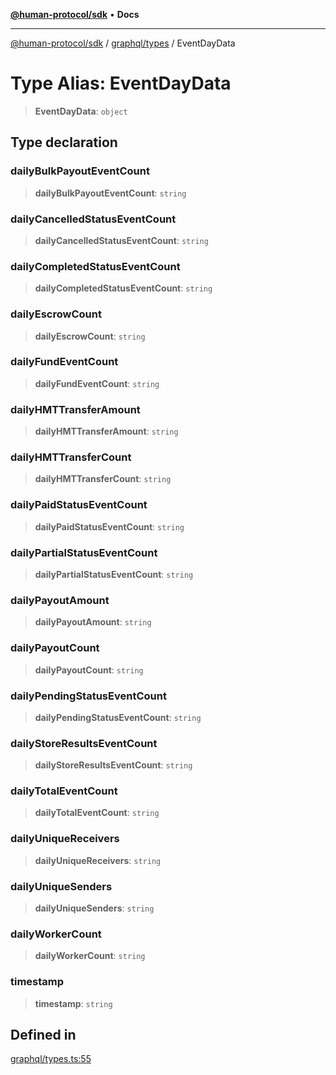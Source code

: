 [**@human-protocol/sdk**](../../../README.md) • **Docs**

***

[@human-protocol/sdk](../../../modules.md) / [graphql/types](../README.md) / EventDayData

# Type Alias: EventDayData

> **EventDayData**: `object`

## Type declaration

### dailyBulkPayoutEventCount

> **dailyBulkPayoutEventCount**: `string`

### dailyCancelledStatusEventCount

> **dailyCancelledStatusEventCount**: `string`

### dailyCompletedStatusEventCount

> **dailyCompletedStatusEventCount**: `string`

### dailyEscrowCount

> **dailyEscrowCount**: `string`

### dailyFundEventCount

> **dailyFundEventCount**: `string`

### dailyHMTTransferAmount

> **dailyHMTTransferAmount**: `string`

### dailyHMTTransferCount

> **dailyHMTTransferCount**: `string`

### dailyPaidStatusEventCount

> **dailyPaidStatusEventCount**: `string`

### dailyPartialStatusEventCount

> **dailyPartialStatusEventCount**: `string`

### dailyPayoutAmount

> **dailyPayoutAmount**: `string`

### dailyPayoutCount

> **dailyPayoutCount**: `string`

### dailyPendingStatusEventCount

> **dailyPendingStatusEventCount**: `string`

### dailyStoreResultsEventCount

> **dailyStoreResultsEventCount**: `string`

### dailyTotalEventCount

> **dailyTotalEventCount**: `string`

### dailyUniqueReceivers

> **dailyUniqueReceivers**: `string`

### dailyUniqueSenders

> **dailyUniqueSenders**: `string`

### dailyWorkerCount

> **dailyWorkerCount**: `string`

### timestamp

> **timestamp**: `string`

## Defined in

[graphql/types.ts:55](https://github.com/humanprotocol/human-protocol/blob/4a3215384185ef582e4acd06a275b32ffdf0b6ea/packages/sdk/typescript/human-protocol-sdk/src/graphql/types.ts#L55)
